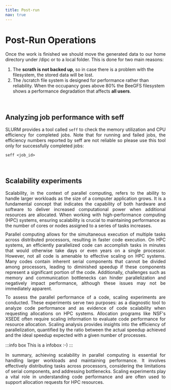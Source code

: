 ```yaml
---
title: Post-run
nav: true
---
```


<style>
.text {
  margin-bottom: 10px;
}
</style>

# Post-Run Operations

<div align="justify" class="text">
Once the work is finished we should move the generated data to our home directory under /dipc or to a local folder. This is done for two main reasons:</div>


1. The **scrath is not backed up**, so in case there is a problem with the filesystem, the stored data will be lost.
2. The /scratch file system is designed for performance rather than reliability. When the occupancy goes above 80% the BeeGFS filesystem shows a performance degradation that affects **all users**.

<br> <!-- Blank line -->
## Analyzing job performance with seff

<div align="justify" class="text">
SLURM provides a tool called <code>seff</code> to check the memory utilization and CPU efficiency for completed jobs. Note that for running and failed jobs, the efficiency numbers reported by seff are not reliable so please use this tool only for successfully completed jobs:</div>

```
seff <job_id>
```

<br> <!-- Blank line -->
## Scalability experiments

<div align="justify" class="text">
Scalability, in the context of parallel computing, refers to the ability to handle larger workloads as the size of a computer application grows. It is a fundamental concept that indicates the capability of both hardware and software to deliver increased computational power when additional resources are allocated. When working with high-performance computing (HPC) systems, ensuring scalability is crucial to maintaining performance as the number of cores or nodes assigned to a series of tasks increases.</div>

<div align="justify" class="text">
Parallel computing allows for the simultaneous execution of multiple tasks across distributed processors, resulting in faster code execution. On HPC systems, an efficiently parallelized code can accomplish tasks in minutes that would otherwise take days or even years on a single processor. However, not all code is amenable to effective scaling on HPC systems. Many codes contain inherent serial components that cannot be divided among processors, leading to diminished speedup if these components represent a significant portion of the code. Additionally, challenges such as memory and communication bottlenecks can hinder parallelization and negatively impact performance, although these issues may not be immediately apparent.</div>

<div align="justify" class="text">
To assess the parallel performance of a code, scaling experiments are conducted. These experiments serve two purposes: as a diagnostic tool to analyze code performance and as evidence of code scalability when requesting allocations on HPC systems. Allocation programs like NSF's XSEDE often require scaling information to evaluate code performance for resource allocation. Scaling analysis provides insights into the efficiency of parallelization, quantified by the ratio between the actual speedup achieved and the ideal speedup expected with a given number of processes.</div>

:::info box
This is a infobox :-)
:::


<div align="justify" class="text">
In summary, achieving scalability in parallel computing is essential for handling larger workloads and maintaining performance. It involves effectively distributing tasks across processors, considering the limitations of serial components, and addressing bottlenecks. Scaling experiments play a vital role in understanding code performance and are often used to support allocation requests for HPC resources.</div>


